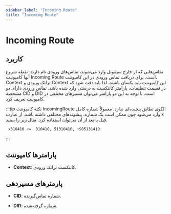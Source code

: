 ```yaml
---
sidebar_label: "Incoming Route"
title: "Incoming Route"
---
```


# Incoming Route

## کاربرد
تماس‌‌هایی که از خارج سیموتل وارد می‌‌شوند، تماس‌‌های ورودی نام دارند. نقطه شروع آنها کامپوننت Incoming Route است. برای دریافت تماس ورودی در این کامپوننت، Context ترانک ورودی و Context این کامپوننت باید یکسان باشند، لذا باید دقت شود که در قسمت تنظیمات، پارامتر کانتکست به درستی وارد شده باشد. تماس ورودی دارای دو مشخصۀ CID و DID است. با توجه به این دو پارامتر می‌‌توان مسیرهای مختلفی در کامپوننت تعریف کرد.

:::tip نکته
کامپوننت IncomingRoute الگوی تطابق پیچیده‌‌ای ندارد. معمولاً شماره کامل وارد می‌‌شود چون ممکن است یک شماره، پیشوند‌‌های مختلفی داشته باشد. از عبارت x قبل یا بعد از آن می‌‌توان استفاده کرد. مثال زیر را ببینید.

```bash
 x310410 <=  310410, 51310410, +985131410
 ```
:::


## پارامترها کامپوننت

- **Context**: کانتکست ترانک ورودی.

## پارمترهای مسیردهی

- **CID**: شماره تماس‌‌گیرنده.

- **DID**: شماره گرفته‌شده.
